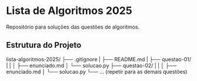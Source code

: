 # Lista de Algoritmos 2025

Repositório para soluções das questões de algoritmos.

## Estrutura do Projeto
lista-algoritmos-2025/
├── .gitignore
|
├── README.md
|
├── questao-01/
| |
│ ├── enunciado.md
│ └── solucao.py
├── questao-02/
| |
│ ├── enunciado.md
│ └── solucao.py
└── ... (repetir para as demais questões)